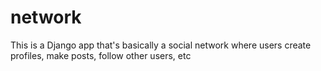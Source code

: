 # network
This is a Django app that's basically a social network where users create profiles, make posts, follow other users, etc
